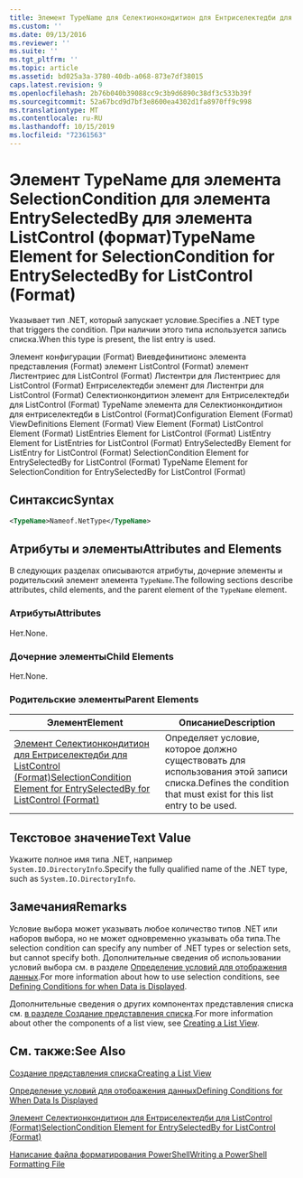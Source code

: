 ```yaml
---
title: Элемент TypeName для Селектионкондитион для Ентриселектедби для ListControl (Format) | Документация Майкрософт
ms.custom: ''
ms.date: 09/13/2016
ms.reviewer: ''
ms.suite: ''
ms.tgt_pltfrm: ''
ms.topic: article
ms.assetid: bd025a3a-3780-40db-a068-873e7df38015
caps.latest.revision: 9
ms.openlocfilehash: 2b76b040b39088cc9c3b9d6890c38df3c533b39f
ms.sourcegitcommit: 52a67bcd9d7bf3e8600ea4302d1fa8970ff9c998
ms.translationtype: MT
ms.contentlocale: ru-RU
ms.lasthandoff: 10/15/2019
ms.locfileid: "72361563"
---
```

# <a name="typename-element-for-selectioncondition-for-entryselectedby-for-listcontrol-format"></a><span data-ttu-id="e1682-102">Элемент TypeName для элемента SelectionCondition для элемента EntrySelectedBy для элемента ListControl (формат)</span><span class="sxs-lookup"><span data-stu-id="e1682-102">TypeName Element for SelectionCondition for EntrySelectedBy for ListControl (Format)</span></span>

<span data-ttu-id="e1682-103">Указывает тип .NET, который запускает условие.</span><span class="sxs-lookup"><span data-stu-id="e1682-103">Specifies a .NET type that triggers the condition.</span></span> <span data-ttu-id="e1682-104">При наличии этого типа используется запись списка.</span><span class="sxs-lookup"><span data-stu-id="e1682-104">When this type is present, the list entry is used.</span></span>

<span data-ttu-id="e1682-105">Элемент конфигурации (Format) Виевдефинитионс элемента представления (Format) элемент ListControl (Format) элемент Листентриес для ListControl (Format) Листентри для Листентриес для ListControl (Format) Ентриселектедби элемент для Листентри для ListControl (Format) Селектионкондитион элемент для Ентриселектедби для ListControl (Format) TypeName элемента для Селектионкондитион для ентриселектедби в ListControl (Format)</span><span class="sxs-lookup"><span data-stu-id="e1682-105">Configuration Element (Format) ViewDefinitions Element (Format) View Element (Format) ListControl Element (Format) ListEntries Element for ListControl (Format) ListEntry Element for ListEntries for ListControl (Format) EntrySelectedBy Element for ListEntry for ListControl (Format) SelectionCondition Element for EntrySelectedBy for ListControl (Format) TypeName Element for SelectionCondition for EntrySelectedBy for ListControl (Format)</span></span>

## <a name="syntax"></a><span data-ttu-id="e1682-106">Синтаксис</span><span class="sxs-lookup"><span data-stu-id="e1682-106">Syntax</span></span>

```xml
<TypeName>Nameof.NetType</TypeName>
```

## <a name="attributes-and-elements"></a><span data-ttu-id="e1682-107">Атрибуты и элементы</span><span class="sxs-lookup"><span data-stu-id="e1682-107">Attributes and Elements</span></span>

<span data-ttu-id="e1682-108">В следующих разделах описываются атрибуты, дочерние элементы и родительский элемент элемента `TypeName`.</span><span class="sxs-lookup"><span data-stu-id="e1682-108">The following sections describe attributes, child elements, and the parent element of the `TypeName` element.</span></span>

### <a name="attributes"></a><span data-ttu-id="e1682-109">Атрибуты</span><span class="sxs-lookup"><span data-stu-id="e1682-109">Attributes</span></span>

<span data-ttu-id="e1682-110">Нет.</span><span class="sxs-lookup"><span data-stu-id="e1682-110">None.</span></span>

### <a name="child-elements"></a><span data-ttu-id="e1682-111">Дочерние элементы</span><span class="sxs-lookup"><span data-stu-id="e1682-111">Child Elements</span></span>

<span data-ttu-id="e1682-112">Нет.</span><span class="sxs-lookup"><span data-stu-id="e1682-112">None.</span></span>

### <a name="parent-elements"></a><span data-ttu-id="e1682-113">Родительские элементы</span><span class="sxs-lookup"><span data-stu-id="e1682-113">Parent Elements</span></span>

|<span data-ttu-id="e1682-114">Элемент</span><span class="sxs-lookup"><span data-stu-id="e1682-114">Element</span></span>|<span data-ttu-id="e1682-115">Описание</span><span class="sxs-lookup"><span data-stu-id="e1682-115">Description</span></span>|
|-------------|-----------------|
|[<span data-ttu-id="e1682-116">Элемент Селектионкондитион для Ентриселектедби для ListControl (Format)</span><span class="sxs-lookup"><span data-stu-id="e1682-116">SelectionCondition Element for EntrySelectedBy for ListControl (Format)</span></span>](./selectioncondition-element-for-entryselectedby-for-listcontrol-format.md)|<span data-ttu-id="e1682-117">Определяет условие, которое должно существовать для использования этой записи списка.</span><span class="sxs-lookup"><span data-stu-id="e1682-117">Defines the condition that must exist for this list entry to be used.</span></span>|

## <a name="text-value"></a><span data-ttu-id="e1682-118">Текстовое значение</span><span class="sxs-lookup"><span data-stu-id="e1682-118">Text Value</span></span>

<span data-ttu-id="e1682-119">Укажите полное имя типа .NET, например `System.IO.DirectoryInfo`.</span><span class="sxs-lookup"><span data-stu-id="e1682-119">Specify the fully qualified name of the .NET type, such as `System.IO.DirectoryInfo`.</span></span>

## <a name="remarks"></a><span data-ttu-id="e1682-120">Замечания</span><span class="sxs-lookup"><span data-stu-id="e1682-120">Remarks</span></span>

<span data-ttu-id="e1682-121">Условие выбора может указывать любое количество типов .NET или наборов выбора, но не может одновременно указывать оба типа.</span><span class="sxs-lookup"><span data-stu-id="e1682-121">The selection condition can specify any number of .NET types or selection sets, but cannot specify both.</span></span> <span data-ttu-id="e1682-122">Дополнительные сведения об использовании условий выбора см. в разделе [Определение условий для отображения данных](./defining-conditions-for-displaying-data.md).</span><span class="sxs-lookup"><span data-stu-id="e1682-122">For more information about how to use selection conditions, see [Defining Conditions for when Data is Displayed](./defining-conditions-for-displaying-data.md).</span></span>

<span data-ttu-id="e1682-123">Дополнительные сведения о других компонентах представления списка см. [в разделе Создание представления списка](./creating-a-list-view.md).</span><span class="sxs-lookup"><span data-stu-id="e1682-123">For more information about other the components of a list view, see [Creating a List View](./creating-a-list-view.md).</span></span>

## <a name="see-also"></a><span data-ttu-id="e1682-124">См. также:</span><span class="sxs-lookup"><span data-stu-id="e1682-124">See Also</span></span>

[<span data-ttu-id="e1682-125">Создание представления списка</span><span class="sxs-lookup"><span data-stu-id="e1682-125">Creating a List View</span></span>](./creating-a-list-view.md)

[<span data-ttu-id="e1682-126">Определение условий для отображения данных</span><span class="sxs-lookup"><span data-stu-id="e1682-126">Defining Conditions for When Data Is Displayed</span></span>](./defining-conditions-for-displaying-data.md)

[<span data-ttu-id="e1682-127">Элемент Селектионкондитион для Ентриселектедби для ListControl (Format)</span><span class="sxs-lookup"><span data-stu-id="e1682-127">SelectionCondition Element for EntrySelectedBy for ListControl (Format)</span></span>](./selectioncondition-element-for-entryselectedby-for-listcontrol-format.md)

[<span data-ttu-id="e1682-128">Написание файла форматирования PowerShell</span><span class="sxs-lookup"><span data-stu-id="e1682-128">Writing a PowerShell Formatting File</span></span>](./writing-a-powershell-formatting-file.md)
